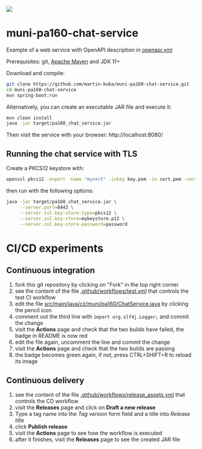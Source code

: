 ![](../../workflows/test%20build/badge.svg)

# muni-pa160-chat-service
Example of a web service with OpenAPI description in [openapi.yml](src/main/resources/static/openapi.yml)

Prerequisites: git, [Apache Maven](https://maven.apache.org/) and JDK 11+ 

Download and compile:
```bash
git clone https://github.com/martin-kuba/muni-pa160-chat-service.git
cd muni-pa160-chat-service
mvn spring-boot:run
```
Alternatively, you can create an executable JAR file and execute it:
```bash
mvn clean install
java -jar target/pa160_chat_service.jar
```
Then visit the service with your browser: http://localhost:8080/

## Running the chat service with TLS

Create a PKCS12 keystore with:
```bash
openssl pkcs12 -export -name "mycert" -inkey key.pem -in cert.pem -certfile chain.pem -out mykeystore.p12
```
then run with the following options:
```bash
java -jar target/pa160_chat_service.jar \
     --server.port=8443 \
     --server.ssl.key-store-type=pkcs12 \
     --server.ssl.key-store=mykeystore.p12 \
     --server.ssl.key-store-password=password
```
# CI/CD experiments
## Continuous integration
1. fork this git repository by clicking on "Fork" in the top right corner
1. see the content of the file [.github/workflows/test.yml](.github/workflows/test.yml) that controls the test CI workflow
1. edit the file [src/main/java/cz/muni/pa160/ChatService.java](src/main/java/cz/muni/pa160/ChatService.java) by clicking the pencil icon
1. comment out the third line with `import org.slf4j.Logger;` and commit the change
1. visit the **Actions** page and check that the two builds have failed, the badge in README is now red
1. edit the file again, uncomment the line and commit the change
1. visit the **Actions** page and check that the two builds are passing
1. the badge becomes green again, if not, press CTRL+SHIFT+R to reload its image
## Continuous delivery
1. see the content of the file [.github/workflows/release_assets.yml](.github/workflows/release_assets.yml) that controls the CD workflow
1. visit the **Releases** page and click on **Draft a new release**
1. Type a tag name into the *Tag version* form field and a title into *Release title*
1. click **Publish release**
1. visit the **Actions** page to see how the workflow is executed
1. after it finishes, visit the **Releases** page to see the created JAR file 